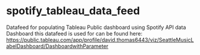 # spotify_tableau_data_feed
Datafeed for populating Tableau Public dashboard using Spotify API data
Dashboard this datafeed is used for can be found here: https://public.tableau.com/app/profile/david.thomas6443/viz/SeattleMusicLabelDashboard/DashboardwithParameter

